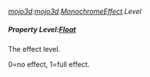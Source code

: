 _[mojo3d](../../modules/mojo3d/mojo3d-module.md):[mojo3d](../../modules/mojo3d/mojo3d-module.md).[MonochromeEffect](../../modules/mojo3d/mojo3d-monochromeeffect.md).Level_
##### Property Level:[Float](../../modules/wonkey/wonkey-types-float.md)
The effect level.

0=no effect, 1=full effect.
